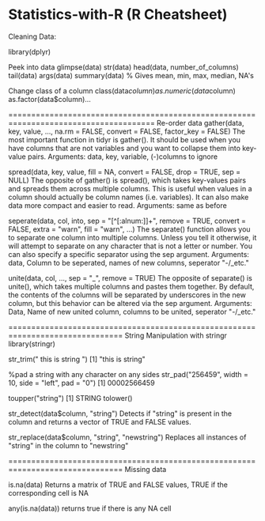# Statistics-with-R (R Cheatsheet)

Cleaning Data:

library(dplyr)

Peek into data
glimpse(data)
str(data)
head(data, number_of_columns)
tail(data)
args(data)
summary(data) % Gives mean, min, max, median, NA's

Change class of a column
class(data$column)
as.numeric(data$column)
as.factor(data$column)...

======================================================================================
Re-order data
gather(data, key, value, ..., na.rm = FALSE, convert = FALSE, 
    factor_key = FALSE)
The most important function in tidyr is gather(). It should be used when you have columns that are not variables and you want to collapse them into key-value pairs.
Arguments: data, key, variable, (-)columns to ignore

spread(data, key, value, fill = NA, convert = FALSE, drop = TRUE, 
    sep = NULL)
The opposite of gather() is spread(), which takes key-values pairs and spreads them across multiple columns. This is useful when values in a column should actually be column names (i.e. variables). It can also make data more compact and easier to read.
Arguments: same as before

seperate(data, col, into, sep = "[^[:alnum:]]+", remove = TRUE, 
    convert = FALSE, extra = "warn", fill = "warn", ...)
The separate() function allows you to separate one column into multiple columns. Unless you tell it otherwise, it will attempt to separate on any character that is not a letter or number. You can also specify a specific separator using the sep argument.
Arguments: data, Column to be seperated, names of new columns, seperator "-/_etc."

unite(data, col, ..., sep = "_", remove = TRUE)
The opposite of separate() is unite(), which takes multiple columns and pastes them together. By default, the contents of the columns will be separated by underscores in the new column, but this behavior can be altered via the sep argument.
Arguments: Data, Name of new united column, columns to be united, seperator "-/_etc."

===============================================================================
String Manipulation with stringr
library(stringr)

str_trim("  this is string    ")
[1] "this is string"

%pad a string with any character on any sides
str_pad("256459", width = 10, side = "left", pad = "0")
[1] 00002566459

toupper("string")
[1] STRING
tolower()

str_detect(data$column, "string")
Detects if "string" is present in the column and returns a vector of TRUE and FALSE values.

str_replace(data$column, "string", "newstring")
Replaces all instances of "string" in the column to "newstring"

===============================================================================
Missing data

is.na(data) 
Returns a matrix of TRUE and FALSE values, TRUE if the corresponding cell is NA

any(is.na(data)) returns true if there is any NA cell

